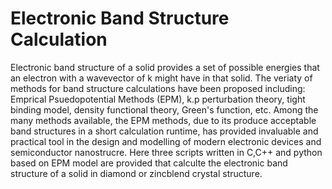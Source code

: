 # Electronic Band Structure Calculation
Electronic band structure of a solid provides a set of possible energies that an electron with a wavevector of k might have in that solid. The veriaty of methods for band structure calculations have been proposed including: Emprical Psuedopotential Methods (EPM), k.p perturbation theory, tight binding model, density functional theory, Green's function, etc. Among the many methods available, the EPM methods, due to its produce acceptable band structures in a short calculation runtime, has provided invaluable and practical tool in the design and modelling of modern electronic devices and semiconductor nanostrucre. Here three scripts written in C,C++ and python based on EPM model are provided that calculte the electronic band structure of a solid in diamond or zincblend crystal structure.   

